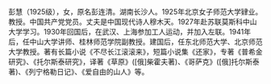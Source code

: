 彭慧（1925级），女，原名彭连清。湖南长沙人。1925年北京女子师范大学肄业。教授。中国共产党党员。丈夫是中国现代诗人穆木天。1927年赴苏联莫斯科中山大学学习。1930年回国后，在武汉、上海参加工人运动，并加入左联。1941年后，任中山大学讲师、桂林师范学院副教授。建国后，任东北师范大学、北京师范大学教授。著有长篇小说《不尽长江滚滚来》，短篇小说集《还家》，专著《普希金研究》、《托尔斯泰研究》，译著《草原》([俄]柴霍夫著)、《哥萨克》([俄]托尔斯泰著)、《列宁格勒日记》、《爱自由的山人》等。